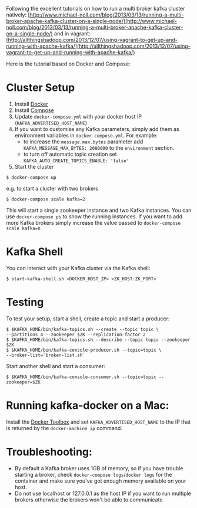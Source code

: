 Following the excellent tutorials on how to run a multi broker kafka cluster natively: [http://www.michael-noll.com/blog/2013/03/13/running-a-multi-broker-apache-kafka-cluster-on-a-single-node/](http://www.michael-noll.com/blog/2013/03/13/running-a-multi-broker-apache-kafka-cluster-on-a-single-node/) and in vagrant: [http://allthingshadoop.com/2013/12/07/using-vagrant-to-get-up-and-running-with-apache-kafka/](http://allthingshadoop.com/2013/12/07/using-vagrant-to-get-up-and-running-with-apache-kafka/)

Here is the tutorial based on Docker and Compose:

Cluster Setup
=============

1.	Install [Docker](https://www.docker.io/gettingstarted/#h_installation)
2.	Install [Compose](http://docs.docker.com/compose/install/)
3.	Update `docker-compose.yml` with your docker host IP (`KAFKA_ADVERTISED_HOST_NAME`\)
4.	If you want to customise any Kafka parameters, simply add them as environment variables in `docker-compose.yml`. For example:
	-	to increase the `message.max.bytes` parameter add `KAFKA_MESSAGE_MAX_BYTES: 2000000` to the `environment` section.
	-	to turn off automatic topic creation set `KAFKA_AUTO_CREATE_TOPICS_ENABLE: 'false'`
5.	Start the cluster

```
$ docker-compose up
```

e.g. to start a cluster with two brokers

```
$ docker-compose scale kafka=2
```

This will start a single zookeeper instance and two Kafka instances. You can use `docker-compose ps` to show the running instances. If you want to add more Kafka brokers simply increase the value passed to `docker-compose scale kafka=n`

Kafka Shell
===========

You can interact with your Kafka cluster via the Kafka shell:

```
$ start-kafka-shell.sh <DOCKER_HOST_IP> <ZK_HOST:ZK_PORT>
```

Testing
=======

To test your setup, start a shell, create a topic and start a producer:

```
$ $KAFKA_HOME/bin/kafka-topics.sh --create --topic topic \
--partitions 4 --zookeeper $ZK --replication-factor 2
$ $KAFKA_HOME/bin/kafka-topics.sh --describe --topic topic --zookeeper $ZK
$ $KAFKA_HOME/bin/kafka-console-producer.sh --topic=topic \
--broker-list=`broker-list.sh`
```

Start another shell and start a consumer:

```
$ $KAFKA_HOME/bin/kafka-console-consumer.sh --topic=topic --zookeeper=$ZK
```

Running kafka-docker on a Mac:
==============================

Install the [Docker Toolbox](https://www.docker.com/products/docker-toolbox) and set `KAFKA_ADVERTISED_HOST_NAME` to the IP that is returned by the `docker-machine ip` command.

Troubleshooting:
================

-	By default a Kafka broker uses 1GB of memory, so if you have trouble starting a broker, check `docker-compose logs`/`docker logs` for the container and make sure you've got enough memory available on your host.
-	Do not use localhost or 127.0.0.1 as the host IP if you want to run multiple brokers otherwise the brokers won't be able to communicate
